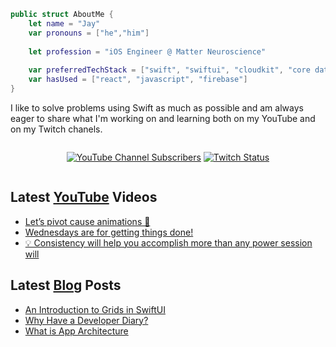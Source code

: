 ```swift
public struct AboutMe {
    let name = "Jay"
    var pronouns = ["he","him"]
    
    let profession = "iOS Engineer @ Matter Neuroscience"
    
    var preferredTechStack = ["swift", "swiftui", "cloudkit", "core data"]
    var hasUsed = ["react", "javascript", "firebase"]
}
```

I like to solve problems using Swift as much as possible and am always eager to share what I'm working on and learning both on my YouTube and on my Twitch chanels.

<div style="display:flex;justify-content:center;">

[![YouTube Channel Subscribers](https://img.shields.io/youtube/channel/subscribers/UC6na4Lq0ozPBjHD1X42szEQ?logo=youtube&style=for-the-badge)](https://www.youtube.com/channel/UC6na4Lq0ozPBjHD1X42szEQ) [![Twitch Status](https://img.shields.io/twitch/status/heyjaywilson?logo=twitch&style=for-the-badge)](https://twitch.tv/heyjaywilson)
</div>

## Latest [YouTube](https://www.youtube.com/channel/UC6na4Lq0ozPBjHD1X42szEQ) Videos

- [Let’s pivot cause animations 🫠](https://www.youtube.com/watch?v=hKKFypkjK2Y)
- [Wednesdays are for getting things done!](https://www.youtube.com/watch?v=wei763hrAIE)
- [💡 Consistency will help you accomplish more than any power session will](https://www.youtube.com/watch?v=aZJwroD_Apk)

## Latest [Blog](https://cctplus.dev) Posts

- [An Introduction to Grids in SwiftUI](https://cctplus.dev/an-introduction-to-grids-in-swiftui/)
- [Why Have a Developer Diary?](https://cctplus.dev/get-started-with-a-developer-diary/)
- [What is App Architecture](https://cctplus.dev/what-is-app-architecture/)
